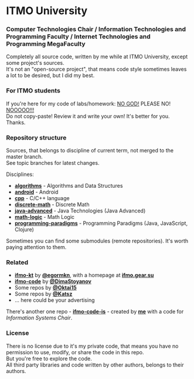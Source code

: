# ITMO University
### Computer Technologies Chair / Information Technologies and Programming Faculty / Internet Technologies and Programming MegaFaculty

Completely all source code, written by me while at ITMO University, except some project's sources.  
It's not an "open-source project", that means code style sometimes leaves a lot to be desired, but I did my best.

### For ITMO students

If you're here for my code of labs/homework: [NO GOD!](https://youtu.be/umDr0mPuyQc) PLEASE NO! [NOOOOO!!!](https://youtu.be/Eal4fep7pK4)  
Do not copy-paste! Review it and write your own! It's better for you.  
Thanks.

### Repository structure

Sources, that belongs to discipline of current term, not merged to the master branch.  
See topic branches for latest changes.

Disciplines:
* **[algorithms](algorithms/)** - Algorithms and Data Structures
* **[android](android/)** - Android
* **[cpp](cpp/)** - C/C++ language
* **[discrete-math](discrete-math/)** - Discrete Math
* **[java-advanced](java-advanced/)** - Java Technologies (Java Advanced)
* **[math-logic](math-logic/)** - Math Logic
* **[programming-paradigms](programming-paradigms/)** - Programming Paradigms (Java, JavaScript, Clojure)

Sometimes you can find some submodules (remote repositories). It's worth paying attention to them.

### Related

* **[ifmo-kt](https://github.com/egormkn/ifmo-kt)** by **[@egormkn](https://github.com/egormkn)**, with a homepage at **[ifmo.gear.su](http://ifmo.gear.su/)**
* **[ifmo-code](https://github.com/DimaStoyanov/Ifmo-code)** by **[@DimaStoyanov](https://github.com/DimaStoyanov)**
* Some repos by **[@Oktai15](https://github.com/Oktai15)**
* Some repos by **[@Katsz](https://github.com/Katsz)**
* ... here could be your advertising

There's another one repo - **[ifmo-code-is](https://github.com/woofilee/ifmo-code-is)** - created by **[me](https://github.com/woofilee)** with a code for *Information Systems Chair*.

### License

There is no license due to it's my private code, that means you have no permission to use, modify, or share the code in this repo.  
But you're free to explore the code.  
All third party libraries and code written by other authors, belongs to their authors.
